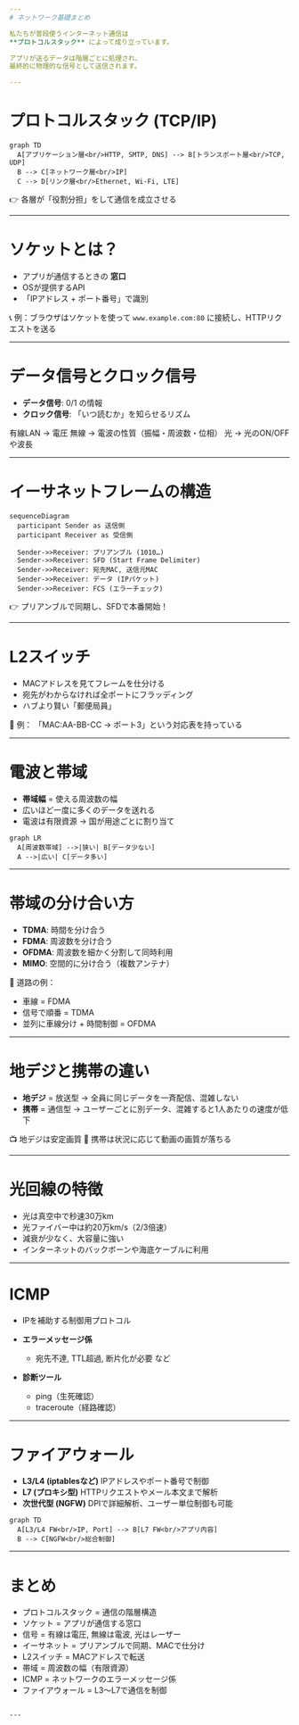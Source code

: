 ```yaml
---
# ネットワーク基礎まとめ

私たちが普段使うインターネット通信は  
**プロトコルスタック** によって成り立っています。

アプリが送るデータは階層ごとに処理され、  
最終的に物理的な信号として送信されます。

---
```


# プロトコルスタック (TCP/IP)

```mermaid
graph TD
  A[アプリケーション層<br/>HTTP, SMTP, DNS] --> B[トランスポート層<br/>TCP, UDP]
  B --> C[ネットワーク層<br/>IP]
  C --> D[リンク層<br/>Ethernet, Wi-Fi, LTE]
````

👉 各層が「役割分担」をして通信を成立させる

---

# ソケットとは？

* アプリが通信するときの **窓口**
* OSが提供するAPI
* 「IPアドレス + ポート番号」で識別

📞 例：ブラウザはソケットを使って
`www.example.com:80` に接続し、HTTPリクエストを送る

---

# データ信号とクロック信号

* **データ信号**: 0/1 の情報
* **クロック信号**: 「いつ読むか」を知らせるリズム

有線LAN → 電圧
無線 → 電波の性質（振幅・周波数・位相）
光 → 光のON/OFFや波長

---

# イーサネットフレームの構造

```mermaid
sequenceDiagram
  participant Sender as 送信側
  participant Receiver as 受信側

  Sender->>Receiver: プリアンブル (1010…)
  Sender->>Receiver: SFD (Start Frame Delimiter)
  Sender->>Receiver: 宛先MAC, 送信元MAC
  Sender->>Receiver: データ (IPパケット)
  Sender->>Receiver: FCS (エラーチェック)
```

👉 プリアンブルで同期し、SFDで本番開始！

---

# L2スイッチ

* MACアドレスを見てフレームを仕分ける
* 宛先がわからなければ全ポートにフラッディング
* ハブより賢い「郵便局員」

📮 例：
「MAC\:AA-BB-CC → ポート3」という対応表を持っている

---

# 電波と帯域

* **帯域幅** = 使える周波数の幅
* 広いほど一度に多くのデータを送れる
* 電波は有限資源 → 国が用途ごとに割り当て

```mermaid
graph LR
  A[周波数帯域] -->|狭い| B[データ少ない]
  A -->|広い| C[データ多い]
```

---

# 帯域の分け合い方

* **TDMA**: 時間を分け合う
* **FDMA**: 周波数を分け合う
* **OFDMA**: 周波数を細かく分割して同時利用
* **MIMO**: 空間的に分け合う（複数アンテナ）

🚗 道路の例：

* 車線 = FDMA
* 信号で順番 = TDMA
* 並列に車線分け + 時間制御 = OFDMA

---

# 地デジと携帯の違い

* **地デジ** = 放送型
  → 全員に同じデータを一斉配信、混雑しない
* **携帯** = 通信型
  → ユーザーごとに別データ、混雑すると1人あたりの速度が低下

📺 地デジは安定画質
📱 携帯は状況に応じて動画の画質が落ちる

---

# 光回線の特徴

* 光は真空中で秒速30万km
* 光ファイバー中は約20万km/s（2/3倍速）
* 減衰が少なく、大容量に強い
* インターネットのバックボーンや海底ケーブルに利用

---

# ICMP

* IPを補助する制御用プロトコル
* **エラーメッセージ係**

  * 宛先不達, TTL超過, 断片化が必要 など
* **診断ツール**

  * ping（生死確認）
  * traceroute（経路確認）

---

# ファイアウォール

* **L3/L4 (iptablesなど)**
  IPアドレスやポート番号で制御
* **L7 (プロキシ型)**
  HTTPリクエストやメール本文まで解析
* **次世代型 (NGFW)**
  DPIで詳細解析、ユーザー単位制御も可能

```mermaid
graph TD
  A[L3/L4 FW<br/>IP, Port] --> B[L7 FW<br/>アプリ内容]
  B --> C[NGFW<br/>総合制御]
```

---

# まとめ

* プロトコルスタック = 通信の階層構造
* ソケット = アプリが通信する窓口
* 信号 = 有線は電圧, 無線は電波, 光はレーザー
* イーサネット = プリアンブルで同期、MACで仕分け
* L2スイッチ = MACアドレスで転送
* 帯域 = 周波数の幅（有限資源）
* ICMP = ネットワークのエラーメッセージ係
* ファイアウォール = L3〜L7で通信を制御

```

---
